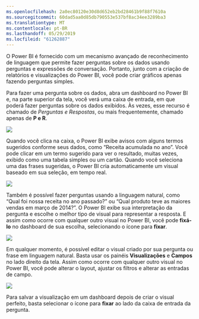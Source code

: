 ```yaml
---
ms.openlocfilehash: 2a0ec80120e30d8d652eb2bd28461b9f88f7610a
ms.sourcegitcommit: 60dad5aa0d85db790553e537bf8ac34ee3289ba3
ms.translationtype: MT
ms.contentlocale: pt-BR
ms.lasthandoff: 05/29/2019
ms.locfileid: "61262887"
---
```

O Power BI é fornecido com um mecanismo avançado de reconhecimento de linguagem que permite fazer perguntas sobre os dados usando perguntas e expressões de conversação. Portanto, junto com a criação de relatórios e visualizações do Power BI, você pode criar gráficos apenas fazendo perguntas simples.

Para fazer uma pergunta sobre os dados, abra um dashboard no Power BI e, na parte superior da tela, você verá uma caixa de entrada, em que poderá fazer perguntas sobre os dados exibidos. Às vezes, esse recurso é chamado de *Perguntas e Respostas*, ou mais frequentemente, chamado apenas de **P e R**.

![](media/4-3-asking-questions-natural-language/4-3_1.png)

Quando você clica na caixa, o Power BI exibe avisos com alguns termos sugeridos conforme seus dados, como “Receita acumulada no ano”. Você pode clicar em um termo sugerido para ver o resultado, muitas vezes, exibido como uma tabela simples ou um cartão. Quando você seleciona uma das frases sugeridas, o Power BI cria automaticamente um visual baseado em sua seleção, em tempo real.

![](media/4-3-asking-questions-natural-language/4-3_2.png)

Também é possível fazer perguntas usando a linguagem natural, como “Qual foi nossa receita no ano passado?” ou “Qual produto teve as maiores vendas em março de 2014?”. O Power BI exibe sua interpretação da pergunta e escolhe o melhor tipo de visual para representar a resposta. E assim como ocorre com qualquer outro visual no Power BI, você pode **fixá-lo** no dashboard de sua escolha, selecionando o ícone para **fixar**.

![](media/4-3-asking-questions-natural-language/4-3_3.png)

Em qualquer momento, é possível editar o visual criado por sua pergunta ou frase em linguagem natural. Basta usar os painéis **Visualizações** e **Campos** no lado direito da tela. Assim como ocorre com qualquer outro visual no Power BI, você pode alterar o layout, ajustar os filtros e alterar as entradas de campo.

![](media/4-3-asking-questions-natural-language/4-3_4.png)

Para salvar a visualização em um dashboard depois de criar o visual perfeito, basta selecionar o ícone para **fixar** ao lado da caixa de entrada da pergunta.

